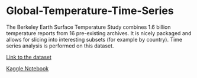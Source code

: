# Global-Temperature-Time-Series
The Berkeley Earth Surface Temperature Study combines 1.6 billion temperature reports from 16 pre-existing archives. It is nicely packaged and allows for slicing into interesting subsets (for example by country).  Time series analysis is performed on this dataset.

[Link to the dataset](https://www.kaggle.com/berkeleyearth/climate-change-earth-surface-temperature-data)

[Kaggle Notebook](https://www.kaggle.com/swaranjananayak/global-temperatures-time-series-analysis)
